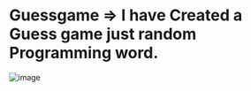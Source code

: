 # Guessgame =>  I have Created a Guess game just random Programming word.
![image](https://user-images.githubusercontent.com/88707456/170882903-b5a53c64-4e1a-4883-8bff-c9bdca28c648.png)
